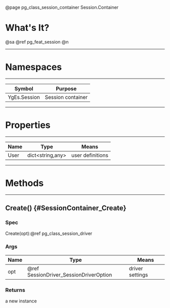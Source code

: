 ﻿@page pg_class_session_container Session.Container

# What's It?

@sa @ref pg_feat_session @n

-----
# Namespaces

-----
| Symbol | Purpose |
|--------|---------|
| YgEs.Session | Session container |

-----
# Properties

-----
| Name | Type | Means |
|------|------|-------|
| User | dict<string,any> | user definitions |

-----
# Methods

-----
## Create() {#SessionContainer_Create}

### Spec

Create(opt):@ref pg_class_session_driver

### Args

| Name | Type | Means |
|------|------|-------|
| opt | @ref SessionDriver_SessionDriverOption | driver settings |

### Returns

a new instance

